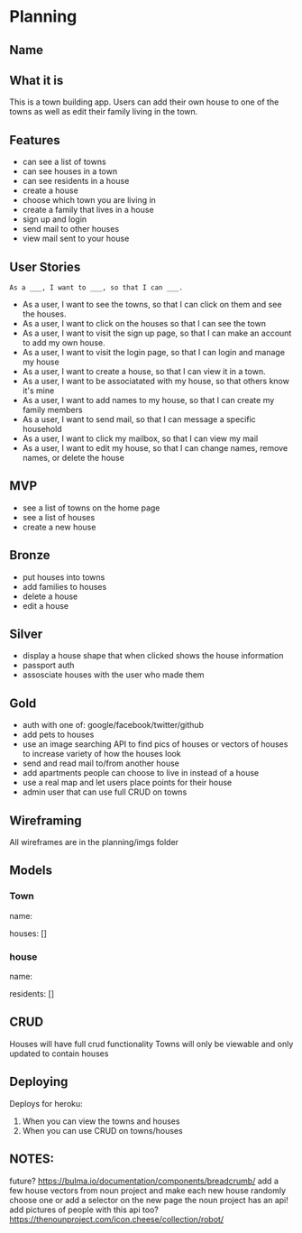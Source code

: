 # Planning

## Name

## What it is

This is a town building app. Users can add their own house to one of the towns as well as edit their family living in the town.

## Features

* can see a list of towns
* can see houses in a town
* can see residents in a house
* create a house
* choose which town you are living in
* create a family that lives in a house
* sign up and login
* send mail to other houses
* view mail sent to your house

## User Stories

`As a ___, I want to ___, so that I can ___.`

* As a user, I want to see the towns, so that I can click on them and see the houses.
* As a user, I want to click on the houses so that I can see the town
* As a user, I want to visit the sign up page, so that I can make an account to add my own house.
* As a user, I want to visit the login page, so that I can login and manage my house
* As a user, I want to create a house, so that I can view it in a town.
* As a user, I want to be associatated with my house, so that others know it's mine
* As a user, I want to add names to my house, so that I can create my family members
* As a user, I want to send mail, so that I can message a specific household
* As a user, I want to click my mailbox, so that I can view my mail
* As a user, I want to edit my house, so that I can change names, remove names, or delete the house

## MVP

* see a list of towns on the home page
* see a list of houses
* create a new house

## Bronze

* put houses into towns
* add families to houses
* delete a house
* edit a house

## Silver

* display a house shape that when clicked shows the house information
* passport auth
* assosciate houses with the user who made them

## Gold

* auth with one of: google/facebook/twitter/github
* add pets to houses
* use an image searching API to find pics of houses or vectors of houses to increase variety of how the houses look
* send and read mail to/from another house
* add apartments people can choose to live in instead of a house
* use a real map and let users place points for their house
* admin user that can use full CRUD on towns

## Wireframing

All wireframes are in the planning/imgs folder

## Models

### Town

name:

houses: []

### house

name:

residents: []

## CRUD

Houses will have full crud functionality
Towns will only be viewable and only updated to contain houses

## Deploying

Deploys for heroku:

1.  When you can view the towns and houses
2.  When you can use CRUD on towns/houses

## NOTES:

future? https://bulma.io/documentation/components/breadcrumb/
add a few house vectors from noun project and make each new house randomly choose one or add a selector on the new page
the noun project has an api!
add pictures of people with this api too?
https://thenounproject.com/icon.cheese/collection/robot/
